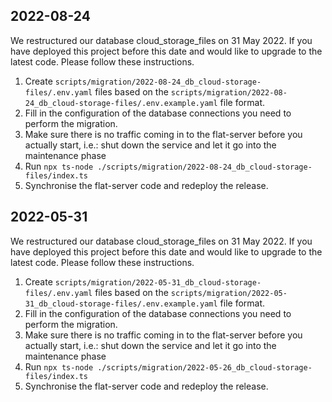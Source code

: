 ## 2022-08-24

We restructured our database cloud_storage_files on 31 May 2022. If you have deployed this project before this date and
would like to upgrade to the latest code. Please follow these instructions.

1. Create `scripts/migration/2022-08-24_db_cloud-storage-files/.env.yaml` files based on
   the `scripts/migration/2022-08-24_db_cloud-storage-files/.env.example.yaml` file format.
2. Fill in the configuration of the database connections you need to perform the migration.
3. Make sure there is no traffic coming in to the flat-server before you actually start, i.e.: shut down the service and
   let it go into the maintenance phase
4. Run `npx ts-node ./scripts/migration/2022-08-24_db_cloud-storage-files/index.ts`
5. Synchronise the flat-server code and redeploy the release.

## 2022-05-31

We restructured our database cloud_storage_files on 31 May 2022. If you have deployed this project before this date and
would like to upgrade to the latest code. Please follow these instructions.

1. Create `scripts/migration/2022-05-31_db_cloud-storage-files/.env.yaml` files based on
   the `scripts/migration/2022-05-31_db_cloud-storage-files/.env.example.yaml` file format.
2. Fill in the configuration of the database connections you need to perform the migration.
3. Make sure there is no traffic coming in to the flat-server before you actually start, i.e.: shut down the service and
   let it go into the maintenance phase
4. Run `npx ts-node ./scripts/migration/2022-05-26_db_cloud-storage-files/index.ts`
5. Synchronise the flat-server code and redeploy the release.
